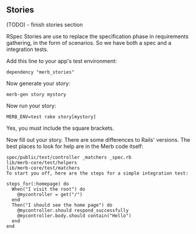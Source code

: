 ## Stories

(TODO) - finish stories section

RSpec Stories are use to replace the specification phase in requirements 
gathering, in the form of scenarios. So we have both a spec and a integration 
tests.

Add this line to your app's test environment:

	dependency "merb_stories"
	
Now generate your story:

	merb-gen story mystory

Now run your story:

	MERB_ENV=test rake story[mystory]
  
Yes, you must include the square brackets.

Now fill out your story. There are some differences to Rails' versions. 
The best places to look for help are in the Merb code itself:

	spec/public/test/controller _matchers _spec.rb
	lib/merb-core/test/helpers
	lib/merb-core/test/matchers
	To start you off, here are the steps for a simple integration test:

	steps_for(:homepage) do
	  When("I visit the root") do
	    @mycontroller = get("/")
	  end
	  Then("I should see the home page") do
	    @mycontroller.should respond_successfully
	    @mycontroller.body.should contain("Hello") 
	  end    
	end


